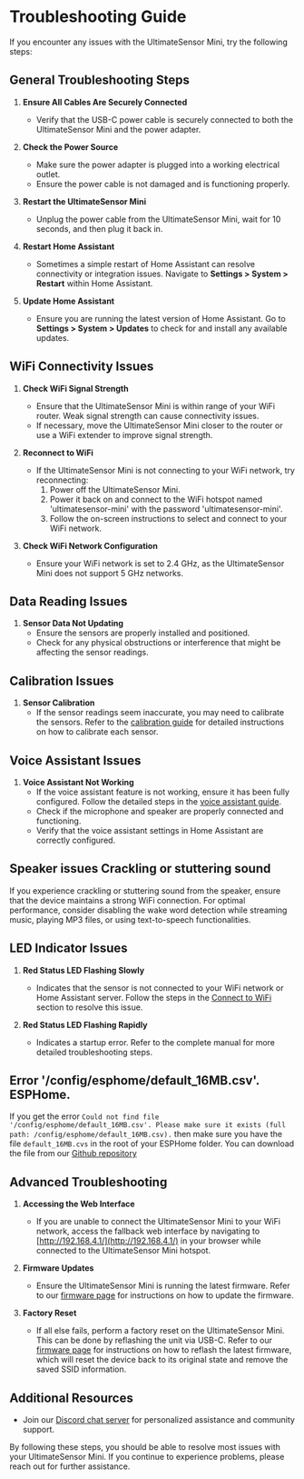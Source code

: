 # Troubleshooting Guide

If you encounter any issues with the UltimateSensor Mini, try the following steps:

## General Troubleshooting Steps

1. **Ensure All Cables Are Securely Connected**
   - Verify that the USB-C power cable is securely connected to both the UltimateSensor Mini and the power adapter.

2. **Check the Power Source**
   - Make sure the power adapter is plugged into a working electrical outlet.
   - Ensure the power cable is not damaged and is functioning properly.

3. **Restart the UltimateSensor Mini**
   - Unplug the power cable from the UltimateSensor Mini, wait for 10 seconds, and then plug it back in.

4. **Restart Home Assistant**
   - Sometimes a simple restart of Home Assistant can resolve connectivity or integration issues. Navigate to **Settings > System > Restart** within Home Assistant.

5. **Update Home Assistant**
   - Ensure you are running the latest version of Home Assistant. Go to **Settings > System > Updates** to check for and install any available updates.

## WiFi Connectivity Issues

1. **Check WiFi Signal Strength**
   - Ensure that the UltimateSensor Mini is within range of your WiFi router. Weak signal strength can cause connectivity issues.
   - If necessary, move the UltimateSensor Mini closer to the router or use a WiFi extender to improve signal strength.

2. **Reconnect to WiFi**
   - If the UltimateSensor Mini is not connecting to your WiFi network, try reconnecting:
     1. Power off the UltimateSensor Mini.
     2. Power it back on and connect to the WiFi hotspot named 'ultimatesensor-mini' with the password 'ultimatesensor-mini'.
     3. Follow the on-screen instructions to select and connect to your WiFi network.

3. **Check WiFi Network Configuration**
   - Ensure your WiFi network is set to 2.4 GHz, as the UltimateSensor Mini does not support 5 GHz networks.

## Data Reading Issues

1. **Sensor Data Not Updating**
   - Ensure the sensors are properly installed and positioned.
   - Check for any physical obstructions or interference that might be affecting the sensor readings.

## Calibration Issues

1. **Sensor Calibration**
   - If the sensor readings seem inaccurate, you may need to calibrate the sensors. Refer to the [calibration guide](calibration) for detailed instructions on how to calibrate each sensor.

## Voice Assistant Issues

1. **Voice Assistant Not Working**
   - If the voice assistant feature is not working, ensure it has been fully configured. Follow the detailed steps in the [voice assistant guide](voice-assistant).
   - Check if the microphone and speaker are properly connected and functioning.
   - Verify that the voice assistant settings in Home Assistant are correctly configured.


## Speaker issues Crackling or stuttering sound

If you experience crackling or stuttering sound from the speaker, ensure that the device maintains a strong WiFi connection. For optimal performance, consider disabling the wake word detection while streaming music, playing MP3 files, or using text-to-speech functionalities.

## LED Indicator Issues

1. **Red Status LED Flashing Slowly**
   - Indicates that the sensor is not connected to your WiFi network or Home Assistant server. Follow the steps in the [Connect to WiFi](installation.md#step-2-connect-to-wifi) section to resolve this issue.

2. **Red Status LED Flashing Rapidly**
   - Indicates a startup error. Refer to the complete manual for more detailed troubleshooting steps.

## Error '/config/esphome/default_16MB.csv'. ESPHome.

If you get the error `Could not find file '/config/esphome/default_16MB.csv'. Please make sure it exists (full path: /config/esphome/default_16MB.csv).` then make sure you have the file `default_16MB.cvs` in the root of your ESPHome folder. You can download the file from our [Github repository](https://github.com/smarthomeshop/ultimatesensor-mini/blob/main/ultimatesensor-mini-v1/default_16MB.csv)

## Advanced Troubleshooting

1. **Accessing the Web Interface**
   - If you are unable to connect the UltimateSensor Mini to your WiFi network, access the fallback web interface by navigating to [http://192.168.4.1/](http://192.168.4.1/) in your browser while connected to the UltimateSensor Mini hotspot.

2. **Firmware Updates**
   - Ensure the UltimateSensor Mini is running the latest firmware. Refer to our [firmware page](firmware) for instructions on how to update the firmware.

3. **Factory Reset**
   - If all else fails, perform a factory reset on the UltimateSensor Mini. This can be done by reflashing the unit via USB-C. Refer to our [firmware page](firmware) for instructions on how to reflash the latest firmware, which will reset the device back to its original state and remove the saved SSID information.

## Additional Resources

- Join our [Discord chat server](https://smarthomeshop.io/discord) for personalized assistance and community support.

By following these steps, you should be able to resolve most issues with your UltimateSensor Mini. If you continue to experience problems, please reach out for further assistance.